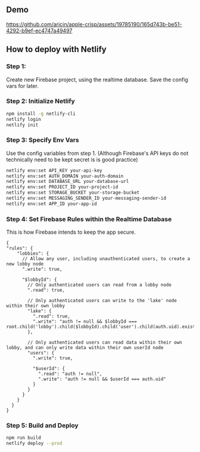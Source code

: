 ## Demo
https://github.com/aricin/apple-crisp/assets/19785190/165d743b-be51-4292-b9ef-ec4747a49497

## How to deploy with Netlify

### Step 1: 
Create new Firebase project, using the realtime database. Save the config vars for later. 

### Step 2: Initialize Netlify
```bash
npm install -g netlify-cli
netlify login
netlify init
```

### Step 3: Specify Env Vars
Use the config variables from step 1. (Although Firebase's API keys do not technically need to be kept secret is is good practice)
```bash
netlify env:set API_KEY your-api-key
netlify env:set AUTH_DOMAIN your-auth-domain
netlify env:set DATABASE_URL your-database-url
netlify env:set PROJECT_ID your-project-id
netlify env:set STORAGE_BUCKET your-storage-bucket
netlify env:set MESSAGING_SENDER_ID your-messaging-sender-id
netlify env:set APP_ID your-app-id
```

### Step 4: Set Firebase Rules within the Realtime Database
This is how Firebase intends to keep the app secure. 

```
{
"rules": {
    "lobbies": {
      // Allow any user, including unauthenticated users, to create a new lobby node
      ".write": true,
        
      "$lobbyId": {
        // Only authenticated users can read from a lobby node
        ".read": true,
        
        // Only authenticated users can write to the 'lake' node within their own lobby
        "lake": {
          ".read": true,
          ".write": "auth != null && $lobbyId === root.child('lobby').child($lobbyId).child('user').child(auth.uid).exists()"
        },
        
        // Only authenticated users can read data within their own lobby, and can only write data within their own userId node
        "users": {
          ".write": true,
            
          "$userId": {
            ".read": "auth != null",
            ".write": "auth != null && $userId === auth.uid"
          }
        }
      }
    }
  }
}
```

### Step 5: Build and Deploy
```bash
npm run build
netlify deploy --prod
```
